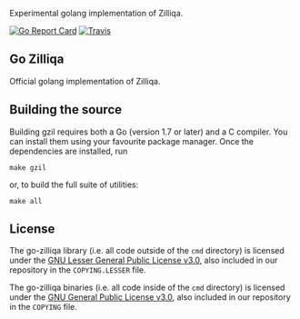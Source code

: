 Experimental golang implementation of Zilliqa.

[![Go Report Card](https://goreportcard.com/badge/github.com/aqilliz/go-zilliqa)](https://goreportcard.com/report/github.com/aqilliz/go-zilliqa)
[![Travis](https://travis-ci.org/aqilliz/go-zilliqa.svg?branch=master)](https://travis-ci.org/aqilliz/go-zilliqa)

## Go Zilliqa

Official golang implementation of Zilliqa.

## Building the source

Building gzil requires both a Go (version 1.7 or later) and a C compiler.
You can install them using your favourite package manager.
Once the dependencies are installed, run

    make gzil

or, to build the full suite of utilities:

    make all

## License

The go-zilliqa library (i.e. all code outside of the `cmd` directory) is licensed under the
[GNU Lesser General Public License v3.0](https://www.gnu.org/licenses/lgpl-3.0.en.html), also
included in our repository in the `COPYING.LESSER` file.

The go-zilliqa binaries (i.e. all code inside of the `cmd` directory) is licensed under the
[GNU General Public License v3.0](https://www.gnu.org/licenses/gpl-3.0.en.html), also included
in our repository in the `COPYING` file.
